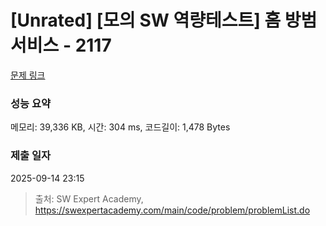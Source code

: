 # [Unrated] [모의 SW 역량테스트] 홈 방범 서비스 - 2117 

[문제 링크](https://swexpertacademy.com/main/code/problem/problemDetail.do?contestProbId=AV5V61LqAf8DFAWu) 

### 성능 요약

메모리: 39,336 KB, 시간: 304 ms, 코드길이: 1,478 Bytes

### 제출 일자

2025-09-14 23:15



> 출처: SW Expert Academy, https://swexpertacademy.com/main/code/problem/problemList.do